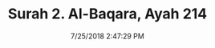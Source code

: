 ---
title       : "Surah 2. Al-Baqara, Ayah 214"
date        : 7/25/2018 2:47:29 PM
draft       : false
type        : "quran"
layout      : "compare"
BookCode    : "CMP"
SurahNumber : "2"
AyahNumber  : "214"
TotalAyah   : "286"
---